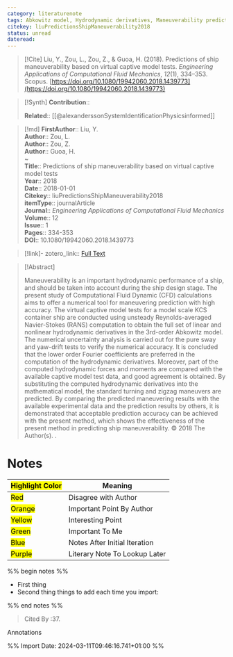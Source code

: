 ```yaml
---
category: literaturenote
tags: Abkowitz model, Hydrodynamic derivatives, Maneuverability prediction, RANS, Virtual captive model tests
citekey: liuPredictionsShipManeuverability2018
status: unread
dateread:
---
```


> [!Cite]
> Liu, Y., Zou, L., Zou, Z., & Guoa, H. (2018). Predictions of ship maneuverability based on virtual captive model tests. _Engineering Applications of Computational Fluid Mechanics_, _12_(1), 334–353. Scopus. [https://doi.org/10.1080/19942060.2018.1439773](https://doi.org/10.1080/19942060.2018.1439773)

>[!Synth]
>**Contribution**:: 
>
>**Related**::  [[@alexanderssonSystemIdentificationPhysicsinformed]] 
>

>[!md]
> **FirstAuthor**:: Liu, Y.  
> **Author**:: Zou, L.  
> **Author**:: Zou, Z.  
> **Author**:: Guoa, H.  
~    
> **Title**:: Predictions of ship maneuverability based on virtual captive model tests  
> **Year**:: 2018  
> **Date**:: 2018-01-01  
> **Citekey**:: liuPredictionsShipManeuverability2018  
> **itemType**:: journalArticle  
> **Journal**:: *Engineering Applications of Computational Fluid Mechanics*  
> **Volume**:: 12  
> **Issue**:: 1   
> **Pages**:: 334-353  
> **DOI**:: 10.1080/19942060.2018.1439773    

> [!link]-
> zotero_link:: [Full Text](zotero://select/library/items/T9KDTJV6)


> [!Abstract]
>
> Maneuverability is an important hydrodynamic performance of a ship, and should be taken into account during the ship design stage. The present study of Computational Fluid Dynamic (CFD) calculations aims to offer a numerical tool for maneuvering prediction with high accuracy. The virtual captive model tests for a model scale KCS container ship are conducted using unsteady Reynolds-averaged Navier-Stokes (RANS) computation to obtain the full set of linear and nonlinear hydrodynamic derivatives in the 3rd-order Abkowitz model. The numerical uncertainty analysis is carried out for the pure sway and yaw-drift tests to verify the numerical accuracy. It is concluded that the lower order Fourier coefficients are preferred in the computation of the hydrodynamic derivatives. Moreover, part of the computed hydrodynamic forces and moments are compared with the available captive model test data, and good agreement is obtained. By substituting the computed hydrodynamic derivatives into the mathematical model, the standard turning and zigzag maneuvers are predicted. By comparing the predicted maneuvering results with the available experimental data and the prediction results by others, it is demonstrated that acceptable prediction accuracy can be achieved with the present method, which shows the effectiveness of the present method in predicting ship maneuverability. © 2018 The Author(s).
>.
> 
# Notes

| <mark class="hltr-grey">Highlight Color</mark> | Meaning                       |
| ---------------------------------------------- | ----------------------------- |
| <mark class="hltr-red">Red</mark>              | Disagree with Author          |
| <mark class="hltr-orange">Orange</mark>        | Important Point By Author     |
| <mark class="hltr-yellow">Yellow</mark>        | Interesting Point             |
| <mark class="hltr-green">Green</mark>          | Important To Me               |
| <mark class="hltr-blue">Blue</mark>            | Notes After Initial Iteration |
| <mark class="hltr-purple">Purple</mark>        | Literary Note To Lookup Later |

%% begin notes %%
- First thing
- Second thing
things to add each time you import:

%% end notes %%

>
>Cited By :37.
 
 Annotations


%% Import Date: 2024-03-11T09:46:16.741+01:00 %%
